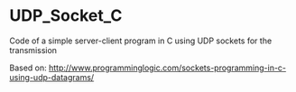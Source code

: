 # UDP_Socket_C
Code of a simple server-client program in C using UDP sockets for the transmission

Based on:
http://www.programminglogic.com/sockets-programming-in-c-using-udp-datagrams/

